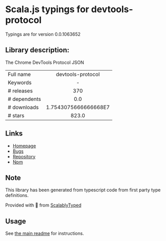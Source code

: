 
# Scala.js typings for devtools-protocol

Typings are for version 0.0.1063652

## Library description:
The Chrome DevTools Protocol JSON

|                    |                 |
| ------------------ | :-------------: |
| Full name          | devtools-protocol |
| Keywords           | - |
| # releases         | 370 |
| # dependents       | 0.0 |
| # downloads        | 1.7543075666666668E7 |
| # stars            | 823.0 |

## Links
- [Homepage](https://github.com/ChromeDevTools/devtools-protocol#readme)
- [Bugs](https://github.com/ChromeDevTools/devtools-protocol/issues)
- [Repository](https://github.com/ChromeDevTools/devtools-protocol)
- [Npm](https://www.npmjs.com/package/devtools-protocol)
    


## Note
This library has been generated from typescript code from first party type definitions.

Provided with :purple_heart: from [ScalablyTyped](https://github.com/oyvindberg/ScalablyTyped)

## Usage
See [the main readme](../../readme.md) for instructions.


